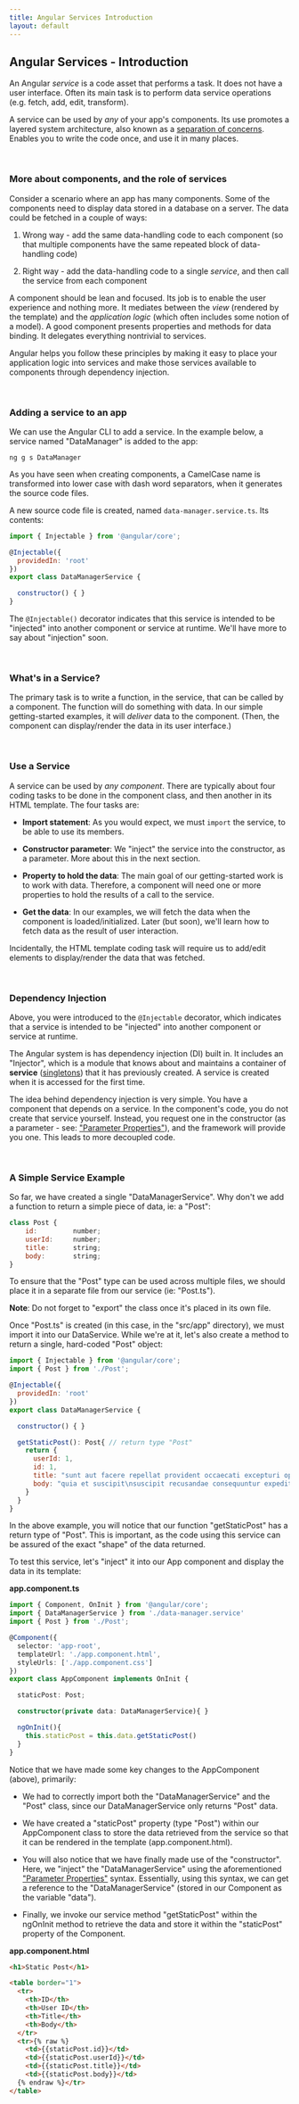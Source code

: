 ```yaml
---
title: Angular Services Introduction
layout: default
---
```


## Angular Services - Introduction

An Angular *service* is a code asset that performs a task. It does not have a user interface. Often its main task is to perform data service operations (e.g. fetch, add, edit, transform). 

A service can be used by *any* of your app's components. Its use promotes a layered system architecture, also known as a [separation of concerns](https://en.wikipedia.org/wiki/Separation_of_concerns). Enables you to write the code once, and use it in many places. 

<br>

### More about components, and the role of services

Consider a scenario where an app has many components. Some of the components need to display data stored in a database on a server. The data could be fetched in a couple of ways:

1. Wrong way - add the same data-handling code to each component (so that multiple components have the same repeated block of data-handling code)

2. Right way - add the data-handling code to a single *service*, and then call the service from each component

A component should be lean and focused. Its job is to enable the user experience and nothing more. It mediates between the *view* (rendered by the template) and the *application logic* (which often includes some notion of a model). A good component presents properties and methods for data binding. It delegates everything nontrivial to services.

Angular helps you follow these principles by making it easy to place your application logic into services and make those services available to components through dependency injection.

<br>

### Adding a service to an app

We can use the Angular CLI to add a service. In the example below, a service named "DataManager" is added to the app:

```
ng g s DataManager
```

As you have seen when creating components, a CamelCase name is transformed into lower case with dash word separators, when it generates the source code files. 

A new source code file is created, named `data-manager.service.ts`. Its contents:

```js
import { Injectable } from '@angular/core';

@Injectable({
  providedIn: 'root'
})
export class DataManagerService {

  constructor() { }
}
```

The `@Injectable()` decorator indicates that this service is intended to be "injected" into another component or service at runtime. We'll have more to say about "injection" soon. 

<br>

### What's in a Service?

The primary task is to write a function, in the service, that can be called by a component. The function will do something with data. In our simple getting-started examples, it will *deliver* data to the component. (Then, the component can display/render the data in its user interface.)

<br>

### Use a Service

A service can be used by *any component*. There are typically about four coding tasks to be done in the component class, and then another in its HTML template. The four tasks are:

* **Import statement**: As you would expect, we must `import` the service, to be able to use its members. 

* **Constructor parameter**: We "inject" the service into the constructor, as a parameter. More about this in the next section. 

* **Property to hold the data**: The main goal of our getting-started work is to work with data. Therefore, a component will need one or more properties to hold the results of a call to the service. 

* **Get the data**: In our examples, we will fetch the data when the component is loaded/initialized. Later (but soon), we'll learn how to fetch data as the result of user interaction. 

Incidentally, the HTML template coding task will require us to add/edit elements to display/render the data that was fetched. 

<br>

### Dependency Injection

Above, you were introduced to the `@Injectable` decorator, which indicates that a service is intended to be "injected" into another component or service at runtime. 

The Angular system is has dependency injection (DI) built in. It includes an "Injector", which is a module that knows about and maintains a container of **service**  ([singletons](https://angular.io/guide/singleton-services)) that it has previously created. A service is created when it is accessed for the first time.

The idea behind dependency injection is very simple. You have a component that depends on a service. In the component's code, you do not create that service yourself. Instead, you request one in the constructor (as a parameter - see: ["Parameter Properties"](https://www.typescriptlang.org/docs/handbook/classes.html#parameter-properties)), and the framework will provide you one. This leads to more decoupled code.

<br>

### A Simple Service Example

So far, we have created a single "DataManagerService".  Why don't we add a function to return a simple piece of data, ie: a "Post":

```js
class Post {
    id:         number;
    userId:     number;
    title:      string;
    body:       string;
}
```

To ensure that the "Post" type can be used across multiple files, we should place it in a separate file from our service (ie: "Post.ts"). 

**Note**:  Do not forget to "export" the class once it's placed in its own file.

Once "Post.ts" is created (in this case, in the "src/app" directory), we must import it into our DataService.  While we're at it, let's also create a method to return a single, hard-coded "Post" object:

```js
import { Injectable } from '@angular/core';
import { Post } from './Post';

@Injectable({
  providedIn: 'root'
})
export class DataManagerService {

  constructor() { }

  getStaticPost(): Post{ // return type "Post"
    return {
      userId: 1,
      id: 1,
      title: "sunt aut facere repellat provident occaecati excepturi optio reprehenderit",
      body: "quia et suscipit\nsuscipit recusandae consequuntur expedita et cum\nreprehenderit molestiae ut ut quas totam\nnostrum rerum est autem sunt rem eveniet architecto"
    }
  }
}
```

In the above example, you will notice that our function "getStaticPost" has a return type of "Post".  This is important, as the code using this service can be assured of the exact "shape" of the data returned.

To test this service, let's "inject" it into our App component and display the data in its template:

**app.component.ts**

```typescript
import { Component, OnInit } from '@angular/core';
import { DataManagerService } from './data-manager.service'
import { Post } from './Post';

@Component({
  selector: 'app-root',
  templateUrl: './app.component.html',
  styleUrls: ['./app.component.css']
})
export class AppComponent implements OnInit {

  staticPost: Post;

  constructor(private data: DataManagerService){ }

  ngOnInit(){
    this.staticPost = this.data.getStaticPost()
  }
}
```

Notice that we have made some key changes to the AppComponent (above), primarily:

* We had to correctly import both the "DataManagerService" and the "Post" class, since our DataManagerService only returns "Post" data.  

* We have created a "staticPost" property (type "Post") within our AppComponent class to store the data retrieved from the service so that it can be rendered in the template (app.component.html).

* You will also notice that we have finally made use of the "constructor".  Here, we "inject" the "DataManagerService" using the aforementioned ["Parameter Properties"](https://www.typescriptlang.org/docs/handbook/classes.html#parameter-properties) syntax.  Essentially, using this syntax, we can get a reference to the "DataManagerService" (stored in our Component as the variable "data").

* Finally, we invoke our service method "getStaticPost" within the ngOnInit method to retrieve the data and store it within the "staticPost" property of the Component.

**app.component.html**

```html
<h1>Static Post</h1>

<table border="1">
  <tr>
    <th>ID</th>
    <th>User ID</th>
    <th>Title</th>
    <th>Body</th>
  </tr>
  <tr>{% raw %}
    <td>{{staticPost.id}}</td>
    <td>{{staticPost.userId}}</td>
    <td>{{staticPost.title}}</td>
    <td>{{staticPost.body}}</td>
  {% endraw %}</tr>
</table>
```

<br>
